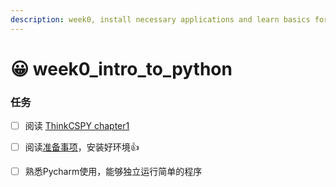 ```yaml
---
description: week0, install necessary applications and learn basics for programming.
---
```


# 😀 week0\_intro\_to\_python

### 任务

* [ ] 阅读 [ThinkCSPY chapter1](https://runestone.academy/ns/books/published/thinkcspy/GeneralIntro/toctree.html)
* [ ] 阅读[准备事项](zhun-bei-shi-xiang.md)，安装好环境:thumbsup:
* [ ] 熟悉Pycharm使用，能够独立运行简单的程序

